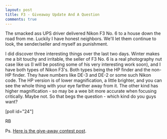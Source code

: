```yaml
---
layout: post
title: F3 - Giveaway Update And A Question
comments: true
---
```

The smacked ass UPS driver delivered Nikon F3 No. 6 to a house down the road from me. Luckily I have honest neighbors. We'll let them continue to look, the sender/seller and myself as punishment.

I did discover three interesting things over the last two days. Winter makes me a bit touchy and irritable, the seller of F3 No. 6 is a real photography nut case like us (I will be posting some of his very interesting work soon), and I have both types of Nikon F3's. Both types being the HP finder and the non-HP finder. They have numbers like DE-3 and DE-2 or some such Nikon code. The HP version is of lower magnification, a little brighter, and you can see the whole thing with your eye farther away from it. The other kind has higher magnification - so may be a wee bit more accurate when focusing critically. Maybe not. So that begs the question - which kind do you guys want?

[poll id="24"]

RB

Ps. <a href="http://photo.rwboyer.com/2011/02/06/nikon-f3-give-away/">Here is the give-away contest post</a>.